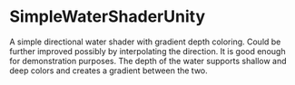 # SimpleWaterShaderUnity
A simple directional water shader with gradient depth coloring.
Could be further improved possibly by interpolating the direction. It is good enough for demonstration purposes.
The depth of the water supports shallow and deep colors and creates a gradient between the two.
